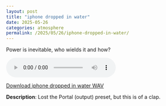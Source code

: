 ```yaml
---
layout: post
title: "iphone dropped in water"
date: 2025-05-26
categories: atmosphere
permalink: /2025/05/26/iphone-dropped-in-water/
---
```

Power is inevitable, who wields it and how?

<audio controls>
  <source src="/assets/audio/atmosphere/_atmos_iphone dropped in water_brumalsaito.wav" type="audio/wav">
  Your browser does not support the audio element.
</audio>
<p><a href="/assets/audio/atmosphere/_atmos_iphone dropped in water_brumalsaito.wav" download>Download iphone dropped in water WAV</a></p>

**Description**: Lost the Portal (output) preset, but this is of a clap.
